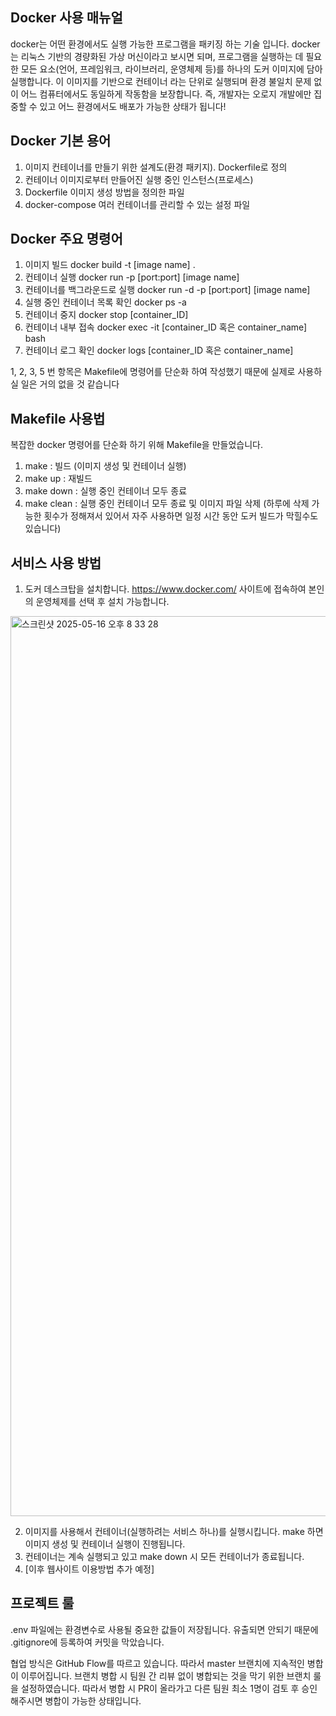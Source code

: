 
## Docker 사용 매뉴얼
docker는 어떤 환경에서도 실행 가능한 프로그램을 패키징 하는 기술 입니다.
docker는 리눅스 기반의 경량화된 가상 머신이라고 보시면 되며, 프로그램을 실행하는 데 필요한 모든 요소(언어, 프레임워크, 라이브러리, 운영체제 등)를 하나의 도커 이미지에 담아 실행합니다.
이 이미지를 기반으로 컨테이너 라는 단위로 실행되며 환경 불일치 문제 없이 어느 컴퓨터에서도 동일하게 작동함을 보장합니다. 즉, 개발자는 오로지 개발에만 집중할 수 있고 어느 환경에서도 배포가 가능한 상태가 됩니다!

## Docker 기본 용어
1. 이미지
    컨테이너를 만들기 위한 설계도(환경 패키지). Dockerfile로 정의
2. 컨테이너
    이미지로부터 만들어진 실행 중인 인스턴스(프로세스)
3. Dockerfile
    이미지 생성 방법을 정의한 파일
4. docker-compose
    여러 컨테이너를 관리할 수 있는 설정 파일

## Docker 주요 명령어
1. 이미지 빌드
    docker build -t [image name] .
2. 컨테이너 실행
    docker run -p [port:port] [image name]
3. 컨테이너를 백그라운드로 실행
    docker run -d -p [port:port] [image name]
4. 실행 중인 컨테이너 목록 확인
    docker ps -a
5. 컨테이너 중지
    docker stop [container_ID]
6. 컨테이너 내부 접속
    docker exec -it [container_ID 혹은 container_name] bash
7. 컨테이너 로그 확인
    docker logs [container_ID 혹은 container_name]

1, 2, 3, 5 번 항목은 Makefile에 명령어를 단순화 하여 작성했기 때문에 실제로 사용하실 일은 거의 없을 것 같습니다

## Makefile 사용법

복잡한 docker 명령어를 단순화 하기 위해 Makefile을 만들었습니다. 
1. make : 빌드 (이미지 생성 및 컨테이너 실행)
2. make up : 재빌드
3. make down : 실행 중인 컨테이너 모두 종료
4. make clean : 실행 중인 컨테이너 모두 종료 및 이미지 파일 삭제 (하루에 삭제 가능한 횟수가 정해져서 있어서 자주 사용하면 일정 시간 동안 도커 빌드가 막힐수도 있습니다)

## 서비스 사용 방법
1. 도커 데스크탑을 설치합니다. https://www.docker.com/ 사이트에 접속하여 본인의 운영체제를 선택 후 설치 가능합니다.
<img width="1440" alt="스크린샷 2025-05-16 오후 8 33 28" src="https://github.com/user-attachments/assets/74a163fc-b8b3-4ae3-be21-ef28f2b21e44" />

2. 이미지를 사용해서 컨테이너(실행하려는 서비스 하나)를 실행시킵니다. make 하면 이미지 생성 및 컨테이너 실행이 진행됩니다.
3. 컨테이너는 계속 실행되고 있고 make down 시 모든 컨테이너가 종료됩니다.
4. [이후 웹사이트 이용방법 추가 예정]

## 프로젝트 룰
.env 파일에는 환경변수로 사용될 중요한 값들이 저장됩니다. 유출되면 안되기 때문에 .gitignore에 등록하여 커밋을 막았습니다.

협업 방식은 GitHub Flow를 따르고 있습니다. 따라서 master 브랜치에 지속적인 병합이 이루어집니다. 브랜치 병합 시 팀원 간 리뷰 없이 병합되는 것을 막기 위한 브랜치 룰을 설정하였습니다. 따라서 병합 시 PR이 올라가고 다른 팀원 최소 1명이 검토 후 승인 해주시면 병합이 가능한 상태입니다.

